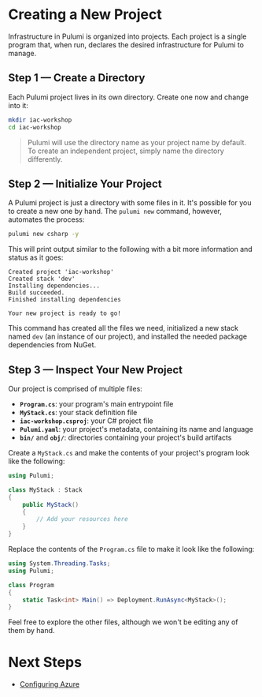 # Creating a New Project

Infrastructure in Pulumi is organized into projects. Each project is a single program that, when run, declares the desired infrastructure for Pulumi to manage.

## Step 1 &mdash; Create a Directory

Each Pulumi project lives in its own directory. Create one now and change into it:

```bash
mkdir iac-workshop
cd iac-workshop
```

> Pulumi will use the directory name as your project name by default. To create an independent project, simply name the directory differently.

## Step 2 &mdash; Initialize Your Project

A Pulumi project is just a directory with some files in it. It's possible for you to create a new one by hand. The `pulumi new` command, however, automates the process:

```bash
pulumi new csharp -y
```

This will print output similar to the following with a bit more information and status as it goes:

```
Created project 'iac-workshop'
Created stack 'dev'
Installing dependencies...
Build succeeded.
Finished installing dependencies

Your new project is ready to go!
```

This command has created all the files we need, initialized a new stack named `dev` (an instance of our project), and installed the needed package dependencies from NuGet.

## Step 3 &mdash; Inspect Your New Project

Our project is comprised of multiple files:

* **`Program.cs`**: your program's main entrypoint file
* **`MyStack.cs`**: your stack definition file
* **`iac-workshop.csproj`**: your C# project file
* **`Pulumi.yaml`**: your project's metadata, containing its name and language
* **`bin/`** and **`obj/`**: directories containing your project's build artifacts

Create a `MyStack.cs` and make the contents of your project's program look like the following:

```csharp
using Pulumi;

class MyStack : Stack
{
    public MyStack()
    {
        // Add your resources here
    }
}
```

Replace the contents of the `Program.cs` file to make it look like the following:
```csharp
using System.Threading.Tasks;
using Pulumi;

class Program
{
    static Task<int> Main() => Deployment.RunAsync<MyStack>();
}
```

Feel free to explore the other files, although we won't be editing any of them by hand.

# Next Steps

* [Configuring Azure](./02-configuring-azure.md)
